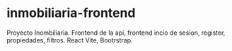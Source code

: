 # inmobiliaria-frontend
Proyecto Inombiliaria. Frontend de la api, frontend incio de sesion, register, propiedades, filtros. React Vite, Bootrstrap.
